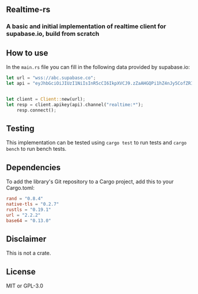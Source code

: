 ## Realtime-rs

### A basic and initial implementation of realtime client for supabase.io, build from scratch

## How to use

In the `main.rs` file you can fill in the following data provided by supabase.io:

```rust
let url = "wss://abc.supabase.co";
let api = "eyJhbGciOiJIUzI1NiIsInR5cCI6IkpXVCJ9.zZaAHGQPi1hZ4nJy5CofZRIP686x_8j5_YzFYwEdWNk";


let client = Client::new(url);
let resp = client.apikey(api).channel("realtime:*");
    resp.connect();
```

## Testing

This implementation can be tested using `cargo test` to run tests and `cargo bench` to run bench tests.

## Dependencies

To add the library's Git repository to a Cargo project, add this to your Cargo.toml:

```toml
rand = "0.8.4"
native-tls = "0.2.7"
rustls = "0.19.1"
url = "2.2.2"
base64 = "0.13.0"
```

## Disclaimer

This is not a crate.

## License

MIT or GPL-3.0
